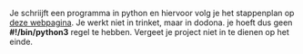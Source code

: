 Je schriijft een programma in python en hiervoor volg je het stappenplan op  [deze webpagina](https://projects.raspberrypi.org/nl-NL/projects/hello-world/0).
Je werkt niet in trinket, maar in dodona. je hoeft dus geen **#!/bin/python3** regel te hebben.
Vergeet je project niet in te dienen op het einde.